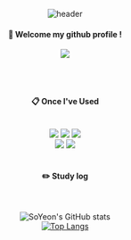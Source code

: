 <div align="center">
  
![header](https://capsule-render.vercel.app/api?type=Waving&color=00c7ff&height=300&section=header&text=Welcome&desc=SoYeon's%20github&descAlign=70&descAlignY=53&fontColor=000000&fontSize=70&animation=fadeIn&fontAlignY=40)

####  :wave: Welcome my github profile !<br>
<a href="mailto:elliekim9881@gmail.com"><img src="https://img.shields.io/badge/Gmail-d14836?style=flat-square&logo=Gmail&logoColor=white&link=elliekim9881@gmail.com"/></a>

  
 <br/>
 <br/>
  
####  :clipboard: Once I've Used 
  
 <br/>
<img src="https://img.shields.io/badge/Python-3776AB?style=for-the-badge&logo=Python&logoColor=white">
<img src="https://img.shields.io/badge/c-A8B9CC?style=for-the-badge&logo=C&logoColor=white">
<img src="https://img.shields.io/badge/c++-00599C?style=for-the-badge&logo=Cplusplus&logoColor=white">
<br>
<img src="https://img.shields.io/badge/github-181717?style=for-the-badge&logo=github&logoColor=white">
<img src="https://img.shields.io/badge/VSCode-007ACC?style=for-the-badge&logo=VisualStudioCode&logoColor=white">
 
   <br/>
   <br/>
 
#### :pencil2: Study log
 
  <br/>
  
![SoYeon's GitHub stats](https://github-readme-stats.vercel.app/api?username=elliekim9881&show_icons=true&bg_color=00000000)  
[![Top Langs](https://github-readme-stats.vercel.app/api/top-langs/?username=elliekim9881&layout=compact)](https://github.com/anuraghazra/github-readme-stats)
  
</div>
